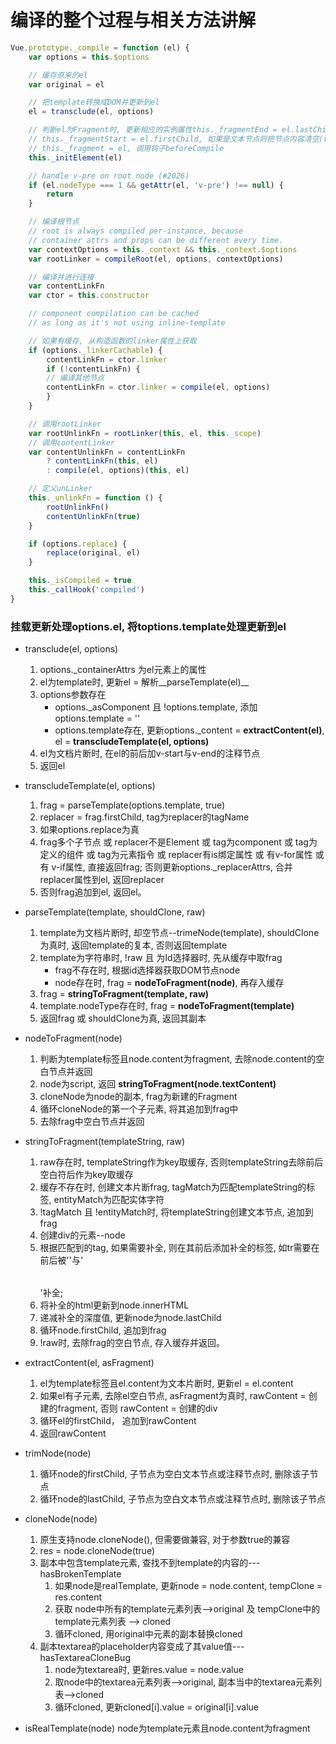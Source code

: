 # 编译的整个过程与相关方法讲解

```js
Vue.prototype._compile = function (el) {
    var options = this.$options

    // 缓存原来的el
    var original = el

    // 把template转换成DOM并更新到el
    el = transclude(el, options)

    // 判断el为Fragment时, 更新相应的实例属性this._fragmentEnd = el.lastChild,
    // this._fragmentStart = el.firstChild, 如果是文本节点则把节点内容清空(text anchors)
    // this._fragment = el, 调用钩子beforeCompile
    this._initElement(el)

    // handle v-pre on root node (#2026)
    if (el.nodeType === 1 && getAttr(el, 'v-pre') !== null) {
        return
    }

    // 编译根节点
    // root is always compiled per-instance, because
    // container attrs and props can be different every time.
    var contextOptions = this._context && this._context.$options
    var rootLinker = compileRoot(el, options, contextOptions)

    // 编译并进行连接
    var contentLinkFn
    var ctor = this.constructor

    // component compilation can be cached
    // as long as it's not using inline-template

    // 如果有缓存, 从构造函数的linker属性上获取
    if (options._linkerCachable) {
        contentLinkFn = ctor.linker
        if (!contentLinkFn) {
        // 编译其他节点
        contentLinkFn = ctor.linker = compile(el, options)
        }
    }

    // 调用rootLinker
    var rootUnlinkFn = rootLinker(this, el, this._scope)
    // 调用contentLinker
    var contentUnlinkFn = contentLinkFn
        ? contentLinkFn(this, el)
        : compile(el, options)(this, el)

    // 定义unLinker
    this._unlinkFn = function () {
        rootUnlinkFn()
        contentUnlinkFn(true)
    }

    if (options.replace) {
        replace(original, el)
    }

    this._isCompiled = true
    this._callHook('compiled')
}
```

### 挂载更新处理options.el, 将toptions.template处理更新到el
+ transclude(el, options)
    1. options.\_containerAttrs 为el元素上的属性
    2. el为template时, 更新el = 解析__parseTemplate(el)__
    3. options参数存在
        + options.\_asComponent 且 !options.template, 添加options.template = '<slot></slot>'
        + options.template存在, 更新options.\_content = __extractContent(el)__, el = __transcludeTemplate(el, options)__
    4. el为文档片断时, 在el的前后加v-start与v-end的注释节点
    5. 返回el

+ transcludeTemplate(el, options)
    1. frag = parseTemplate(options.template, true)
    2. replacer = frag.firstChild, tag为replacer的tagName
    3. 如果options.replace为真
    4. frag多个子节点 或 replacer不是Element 或 tag为component 或 tag为定义的组件 或 tag为元素指令 或 replacer有is绑定属性 或 有v-for属性  或有 v-if属性, 直接返回frag; 否则更新options.\_replacerAttrs, 合并 replacer属性到el, 返回replacer
    5. 否则frag追加到el, 返回el。

+ parseTemplate(template, shouldClone, raw)
    1. template为文档片断时, 却空节点--trimeNode(template), shouldClone为真时, 返回template的复本, 否则返回template
    2. template为字符串时, !raw 且 为Id选择器时, 先从缓存中取frag
        + frag不存在时, 根据id选择器获取DOM节点node
        + node存在时, frag = __nodeToFragment(node)__, 再存入缓存
    3. frag = __stringToFragment(template, raw)__
    4. template.nodeType存在时, frag = __nodeToFragment(template)__
    5. 返回frag 或 shouldClone为真, 返回其副本

+ nodeToFragment(node)
    1. 判断为template标签且node.content为fragment, 去除node.content的空白节点并返回
    2. node为script, 返回 __stringToFragment(node.textContent)__
    3. cloneNode为node的副本, frag为新建的Fragment
    4. 循环cloneNode的第一个子元素, 将其追加到frag中
    5. 去除frag中空白节点并返回

+ stringToFragment(templateString, raw)
    1. raw存在时, templateString作为key取缓存, 否则templateString去除前后空白符后作为key取缓存
    2. 缓存不存在时, 创建文本片断frag, tagMatch为匹配templateString的标签, entityMatch为匹配实体字符
    3. !tagMatch 且 !entityMatch时, 将templateString创建文本节点, 追加到frag
    4. 创建div的元素--node
    5. 根据匹配到的tag, 如果需要补全, 则在其前后添加补全的标签, 如tr需要在前后被'<table><tbody>'与'</tbody></table>'补全;
    6. 将补全的html更新到node.innerHTML
    7. 递减补全的深度值, 更新node为node.lastChild
    8. 循环node.firstChild, 追加到frag
    9. !raw时, 去除frag的空白节点, 存入缓存并返回。

+ extractContent(el, asFragment)
    1. el为template标签且el.content为文本片断时, 更新el = el.content
    2. 如果el有子元素, 去除el空白节点, asFragment为真时, rawContent = 创建的fragment, 否则 rawContent = 创建的div
    3. 循环el的firstChild， 追加到rawContent
    4. 返回rawContent

+ trimNode(node)
    1. 循环node的firstChild, 子节点为空白文本节点或注释节点时, 删除该子节点
    2. 循环node的lastChild, 子节点为空白文本节点或注释节点时, 删除该子节点

+ cloneNode(node)
    1. 原生支持node.cloneNode(), 但需要做兼容, 对于参数true的兼容
    2. res = node.cloneNode(true)
    3. 副本中包含template元素, 查找不到template的内容的---hasBrokenTemplate
        1. 如果node是realTemplate, 更新node = node.content, tempClone = res.content
        2. 获取 node中所有的template元素列表-->original 及 tempClone中的template元素列表 --> cloned
        3. 循环cloned, 用original中元素的副本替换cloned
    4. 副本textarea的placeholder内容变成了其value值---hasTextareaCloneBug
        1. node为textarea时, 更新res.value = node.value
        2. 取node中的textarea元素列表-->original, 副本当中的textarea元素列表-->cloned
        3. 循环cloned, 更新cloned[i].value = original[i].value
+ isRealTemplate(node) node为template元素且node.content为fragment
